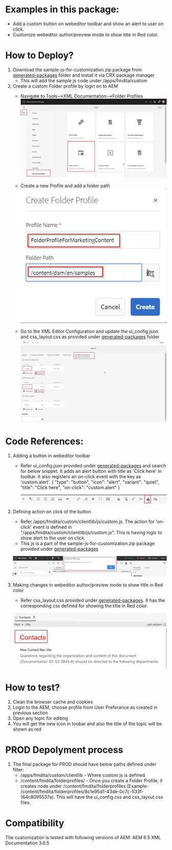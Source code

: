 Examples in this package:
========
- Add a custom button on webeditor toolbar and show an alert to user on click.
- Customize webeditor author/preview mode to show title in Red color.

How to Deploy?
========
1) Download the sample-js-for-customization.zip package from [generated-packages](./generated-packages) folder and install it via CRX package manager
	- This will add the sample js code under /apps/fmdita/custom
2) Create a custom Folder profile by login on to AEM 
	- Navigate to Tools-->XML Documentation-->Folder Profiles
	![XML Edior](./images/Folder-Profiles.png)
	
	- Create a new Profile and add a folder path        
	![XML Edior](./images/CreateNewFolder-Profiles.png)	
	
	- Go to the XML Editor Configuration and update the ui_config.json and css_layout.css as provided under [generated-packages](./generated-packages) folder
	![XML Edior](./images/Folder-Profiles-Add.png)

Code References:
========
1) Adding a button in webeditor toolbar
	- Refer ui_config.json provided under [generated-packages](./generated-packages) and search for below snippet. It adds an alert button with title as 'Click here' in toolbar. It also registers an on-click event with the key as 'custom.alert'.
		{
		  "type": "button",
		  "icon": "alert",
		  "variant": "quiet",
		  "title": "Click here",
		  "on-click": "custom.alert"
        }
		
		![XML Edior](./images/XML-Editor-button.png)
		
2) Defining action on click of the button
	- Refer /apps/fmdita/custom/clientlib/js/custom.js. The action for 'on-click' event is defined in "/apps/fmdita/custom/clientlib/js/custom.js". This is having logic to show alert to the user on click.
	- This js is a part of the sample-js-for-customization.zip package provided under [generated-packages](./generated-packages)
	
	![XML Edior](./images/Alert.png)
	
3) Making changes in webeditor author/preview mode to show title in Red color
	- Refer css_layout.css provided under [generated-packages](./generated-packages). It has the corresponding css defined for showing the title in Red color.
		
	![XML Edior](./images/XML-Editor-Title.png)
	
How to test?
========
1) Clean the browser cache and cookies
2) Login to the AEM, choose profile from User Preferance as created in previous section
3) Open any topic for editing
4) You will get the new icon in toobar and also the title of the topic will be shown as red



PROD Depolyment process
========
1) The final package for PROD should have below paths defined under filter:
	- /apps/fmdita/custom/clientlib - Where custom js is defined
	- /content/fmdita/folderprofiles/<folderprofileid> - Once you create a Folder Profile, it creates node under /content/fmdita/folderprofiles (Example- /content/fmdita/folderprofiles/8c1e95d1-43de-0c7c-533f-164c8095537a). This will have the ui_config.css and css_layout.css files. 

Compatibility
========
The customization is tested with following versions of AEM:
AEM 6.5
XML Documentation 3.6.5
